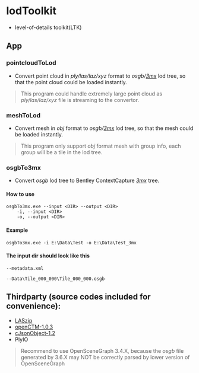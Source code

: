 # lodToolkit
- level-of-details toolkit(LTK)

## App
### pointcloudToLod
- Convert point cloud in *ply/las/laz/xyz* format to *osgb/[3mx](https://docs.bentley.com/LiveContent/web/ContextCapture%20Help-v9/en/GUID-CED0ABE6-2EE3-458D-9810-D87EC3C521BD.html)* lod tree, so that the point cloud could be loaded instantly.
> This program could handle extremely large point cloud as *ply/las/laz/xyz* file is streaming to the convertor.

### meshToLod
- Convert mesh in *obj* format to *osgb/[3mx](https://docs.bentley.com/LiveContent/web/ContextCapture%20Help-v9/en/GUID-CED0ABE6-2EE3-458D-9810-D87EC3C521BD.html)* lod tree, so that the mesh could be loaded instantly.
> This program only support *obj* format mesh with group info, each group will be a tile in the lod tree.

### osgbTo3mx
- Convert *osgb* lod tree to Bentley ContextCapture *[3mx](https://docs.bentley.com/LiveContent/web/ContextCapture%20Help-v9/en/GUID-CED0ABE6-2EE3-458D-9810-D87EC3C521BD.html)* tree.

#### How to use
```
osgbTo3mx.exe --input <DIR> --output <DIR>
	-i, --input <DIR> 
	-o, --output <DIR> 
```

#### Example
```
osgbTo3mx.exe -i E:\Data\Test -o E:\Data\Test_3mx
```

#### The input dir should look like this
```
--metadata.xml

--Data\Tile_000_000\Tile_000_000.osgb

```

## Thirdparty (source codes included for convenience):
- [LASzip](https://github.com/LASzip/LASzip)
- [openCTM-1.0.3](http://openctm.sourceforge.net/)
- [cJsonObject-1.2](https://github.com/Bwar/CJsonObject)
- PlyIO

> Recommend to use OpenSceneGraph 3.4.X, because the *osgb* file generated by 3.6.X may NOT be correctly parsed by lower version of OpenSceneGraph
